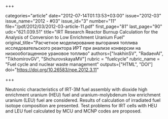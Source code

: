 +++

categories="article"
date="2012-07-14T01:13:53+03:00"
issue="2012-03"
issue_name="2012 - #03"
issue_id="3"
number="11"
file="/pdf/2012/03/2012-03-article-11.pdf"
first_page="81"
last_page="90"
udc="621.039.51"
title="IRT Research Reactor Burnup Calculation for the Analysis of Conversion to Low Enrichment Uranium Fuel"
original_title="Расчетное моделирование выгорания топлива исследовательского реактора ИРТ при анализе конверсии на низкообогащенное урановое топливо"
authors=["IvakhinSV", "RadaevAI", "TikhomirovGV", "ShchurovskayaMV"]
rubric = "fuelcycle"
rubric_name = "Fuel cycle and nuclear waste management"
outputs=["HTML", "DOI"]
doi="https://doi.org/10.26583/npe.2012.3.11"

+++

Neutronic characteristics of IRT-3M fuel assembly with dioxide high enrichment uranium (HEU) fuel and uranium-molybdenum low enrichment uranium (LEU) fuel are considered. Results of calculation of irradiated fuel isotope composition are presented. Test problems for IRT cells with HEU and LEU fuel calculated by MCU and MCNP codes are proposed.